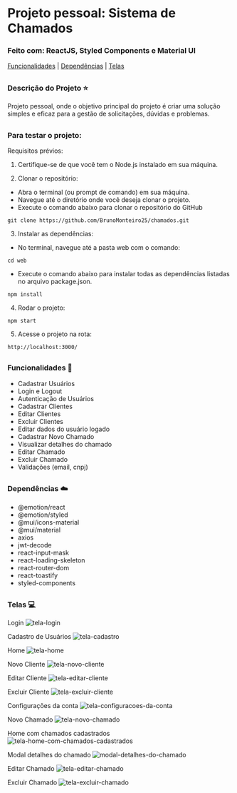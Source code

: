 # Projeto pessoal: Sistema de Chamados

### Feito com: ReactJS, Styled Components e Material UI

[Funcionalidades](#funcionalidades-checkered_flag) | [Dependências](#dependências-cloud) | [Telas](#telas-computer) 
##

### Descrição do Projeto :star:

Projeto pessoal, onde o objetivo principal do projeto é criar uma solução simples e eficaz para a gestão de solicitações, dúvidas e problemas.
##

### Para testar o projeto:

Requisitos prévios:
1. Certifique-se de que você tem o Node.js instalado em sua máquina.

2. Clonar o repositório:
- Abra o terminal (ou prompt de comando) em sua máquina.
- Navegue até o diretório onde você deseja clonar o projeto.
- Execute o comando abaixo para clonar o repositório do GitHub
```
git clone https://github.com/BrunoMonteiro25/chamados.git
```

3. Instalar as dependências:
- No terminal, navegue até a pasta web com o comando:
```
cd web
```
- Execute o comando abaixo para instalar todas as dependências listadas no arquivo package.json.
```
npm install
```

4. Rodar o projeto:
```
npm start
```

5. Acesse o projeto na rota:
```
http://localhost:3000/
```
## 

### Funcionalidades :checkered_flag:
- Cadastrar Usuários
- Login e Logout
- Autenticação de Usuários
- Cadastrar Clientes
- Editar Clientes
- Excluir Clientes
- Editar dados do usuário logado
- Cadastrar Novo Chamado
- Visualizar detalhes do chamado
- Editar Chamado
- Excluir Chamado
- Validações (email, cnpj)
##

### Dependências :cloud:
- @emotion/react
- @emotion/styled
- @mui/icons-material
- @mui/material
- axios
- jwt-decode
- react-input-mask
- react-loading-skeleton
- react-router-dom
- react-toastify
- styled-components
##

### Telas :computer:

Login
![tela-login](https://github.com/BrunoMonteiro25/utilidades/assets/98993736/0ee0aa5e-6057-4865-b949-535809777d9c)

Cadastro de Usuários
![tela-cadastro](https://github.com/BrunoMonteiro25/utilidades/assets/98993736/c116d7b5-90c3-486f-bc52-95f1d4e37ffa)

Home
![tela-home](https://github.com/BrunoMonteiro25/utilidades/assets/98993736/e72bb0de-7485-4fd9-9ef3-dc30d1ac3df6)

Novo Cliente
![tela-novo-cliente](https://github.com/BrunoMonteiro25/utilidades/assets/98993736/a27bbd03-deaa-482c-be78-aa47bf641d5d)

Editar Cliente
![tela-editar-cliente](https://github.com/BrunoMonteiro25/utilidades/assets/98993736/2b5943b5-013c-4432-8a86-f2bec8a64fde)

Excluir Cliente
![tela-excluir-cliente](https://github.com/BrunoMonteiro25/utilidades/assets/98993736/091223c8-bec3-4947-a37c-0892be2dab8a)

Configurações da conta
![tela-configuracoes-da-conta](https://github.com/BrunoMonteiro25/utilidades/assets/98993736/cb6d49a4-6983-4e84-afd0-d5d0d8f53c53)

Novo Chamado
![tela-novo-chamado](https://github.com/BrunoMonteiro25/utilidades/assets/98993736/f185c35a-751a-4e54-94bf-4c8ee1261f0c)

Home com chamados cadastrados
![tela-home-com-chamados-cadastrados](https://github.com/BrunoMonteiro25/utilidades/assets/98993736/b8733602-f6cd-4958-83a7-cb96ccb53a43)

Modal detalhes do chamado
![modal-detalhes-do-chamado](https://github.com/BrunoMonteiro25/utilidades/assets/98993736/dfd1ac15-90c2-4973-a6c0-a08a0f9c638c)

Editar Chamado
![tela-editar-chamado](https://github.com/BrunoMonteiro25/utilidades/assets/98993736/0a5129b5-1cfb-4795-8ebf-d032668a97a7)

Excluir Chamado
![tela-excluir-chamado](https://github.com/BrunoMonteiro25/utilidades/assets/98993736/a5b12656-8e05-46ef-9cb9-997352c7dd5a)


